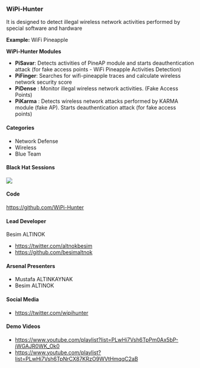 ### WiPi-Hunter

It is designed to detect illegal wireless network activities performed by special software and hardware

**Example:** WiFi Pineapple

**WiPi-Hunter Modules**
+ **PiSavar**:  Detects activities of PineAP module and starts deauthentication attack (for fake access points - WiFi Pineapple Activities Detection) 
+ **PiFinger**: Searches for wifi-pineapple traces and calculate wireless network security score 
+ **PiDense** :  Monitor illegal wireless network activities. (Fake Access Points) 
+ **PiKarma** :  Detects wireless network attacks performed by KARMA module (fake AP). Starts deauthentication attack (for fake access points)

#### Categories

+ Network Defense
+ Wireless
+ Blue Team

#### Black Hat Sessions

<a href="http://www.blackhat.com/eu-17/arsenal/schedule/#wipi-hunter---wifi-pineapple-activities-detection-9091"><img src="https://rawgit.com/toolswatch/badges/master/arsenal/2017.svg"></a>

#### Code

https://github.com/WiPi-Hunter

#### Lead Developer

Besim ALTINOK

+ https://twitter.com/altnokbesim
+ https://github.com/besimaltnok

#### Arsenal Presenters

+ Mustafa ALTINKAYNAK
+ Besim ALTINOK

#### Social Media

+ https://twitter.com/wipihunter

#### Demo Videos

+ https://www.youtube.com/playlist?list=PLwHi7Vsh6TpPm0Ax5bP-jWGAJR0WK_Ok0
+ https://www.youtube.com/playlist?list=PLwHi7Vsh6TpNrCX87KRzO9WVtHmqqC2aB
